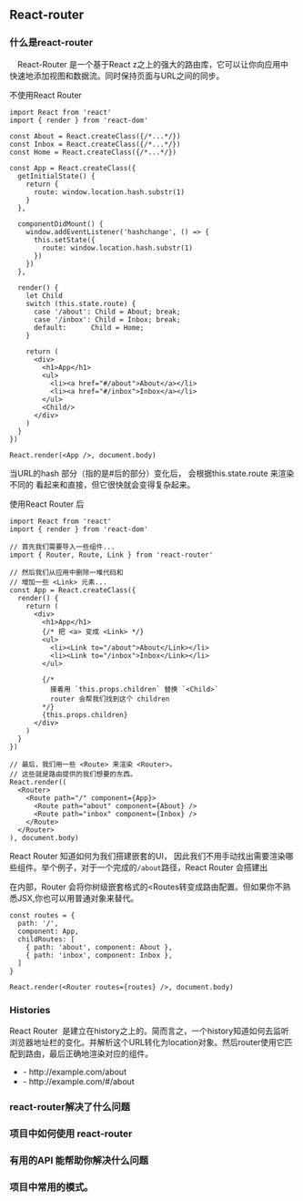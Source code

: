 ## React-router



### 什么是react-router

　React-Router 是一个基于React z之上的强大的路由库，它可以让你向应用中快速地添加视图和数据流。同时保持页面与URL之间的同步。



不使用React Router

```react
import React from 'react'
import { render } from 'react-dom'

const About = React.createClass({/*...*/})
const Inbox = React.createClass({/*...*/})
const Home = React.createClass({/*...*/})

const App = React.createClass({
  getInitialState() {
    return {
      route: window.location.hash.substr(1)
    }
  },

  componentDidMount() {
    window.addEventListener('hashchange', () => {
      this.setState({
        route: window.location.hash.substr(1)
      })
    })
  },

  render() {
    let Child
    switch (this.state.route) {
      case '/about': Child = About; break;
      case '/inbox': Child = Inbox; break;
      default:      Child = Home;
    }

    return (
      <div>
        <h1>App</h1>
        <ul>
          <li><a href="#/about">About</a></li>
          <li><a href="#/inbox">Inbox</a></li>
        </ul>
        <Child/>
      </div>
    )
  }
})

React.render(<App />, document.body)
```

当URL的hash 部分（指的是#后的部分）变化后，<App> 会根据this.state.route 来渲染不同的<Child> 看起来和直接，但它很快就会变得复杂起来。



使用React Router 后

```react
import React from 'react'
import { render } from 'react-dom'

// 首先我们需要导入一些组件...
import { Router, Route, Link } from 'react-router'

// 然后我们从应用中删除一堆代码和
// 增加一些 <Link> 元素...
const App = React.createClass({
  render() {
    return (
      <div>
        <h1>App</h1>
        {/* 把 <a> 变成 <Link> */}
        <ul>
          <li><Link to="/about">About</Link></li>
          <li><Link to="/inbox">Inbox</Link></li>
        </ul>

        {/*
          接着用 `this.props.children` 替换 `<Child>`
          router 会帮我们找到这个 children
        */}
        {this.props.children}
      </div>
    )
  }
})

// 最后，我们用一些 <Route> 来渲染 <Router>。
// 这些就是路由提供的我们想要的东西。
React.render((
  <Router>
    <Route path="/" component={App}>
      <Route path="about" component={About} />
      <Route path="inbox" component={Inbox} />
    </Route>
  </Router>
), document.body)
```

React Router 知道如何为我们搭建嵌套的UI， 因此我们不用手动找出需要渲染哪些<Child>组件。举个例子，对于一个完成的`/about`路径，React Router 会搭建出<App><About /></App>

在内部，Router 会将你树级嵌套格式的<Routes转变成路由配置。但如果你不熟悉JSX,你也可以用普通对象来替代。

```react
const routes = {
  path: '/',
  component: App,
  childRoutes: [
    { path: 'about', component: About },
    { path: 'inbox', component: Inbox },
  ]
}

React.render(<Router routes={routes} />, document.body)
```



### Histories

React Router  是建立在history之上的。简而言之，一个history知道如何去监听浏览器地址栏的变化。并解析这个URL转化为location对象。然后router使用它匹配到路由，最后正确地渲染对应的组件。

- <BrowserRouter>
  - http://example.com/about
- <HashRouter>
  - http://example.com/#/about





### react-router解决了什么问题



### 项目中如何使用 react-router



### 有用的API 能帮助你解决什么问题



### 项目中常用的模式。

